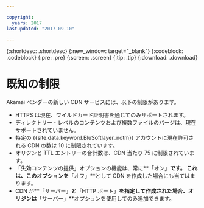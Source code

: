 ```yaml
---

copyright:
  years: 2017
lastupdated: "2017-09-10"

---
```


{:shortdesc: .shortdesc}
{:new_window: target="_blank"}
{:codeblock: .codeblock}
{:pre: .pre}
{:screen: .screen}
{:tip: .tip}
{:download: .download}

# 既知の制限

Akamai ベンダーの新しい CDN サービスには、以下の制限があります。
* HTTPS は現在、ワイルドカード証明書を通じてのみサポートされます。
* ディレクトリー・レベルのコンテンツおよび複数ファイルのパージは、現在サポートされていません。
* 特定の {{site.data.keyword.BluSoftlayer_notm}} アカウントに現在許可される CDN の数は 10 に制限されています。
* オリジンと TTL エントリーの合計数は、CDN 当たり 75 に制限されています。
* 「失効コンテンツの提供」オプションの機能は、常に**「オン」**です。 これは、このオプションを**「オフ」**として CDN を作成した場合にも当てはまります。 
* CDN が**「サーバー」**と**「HTTP ポート」**を指定して作成された場合、オリジンは**「サーバー」**オプションを使用してのみ追加できます。

